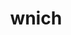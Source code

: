 ---
title: wnich
github: https://github.com/wnich
mode: light
transition: 1s
score: 39.0
archetype:
- Badges | Tags | Icons
---